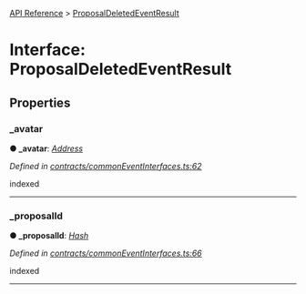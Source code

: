 [API Reference](../README.md) > [ProposalDeletedEventResult](../interfaces/ProposalDeletedEventResult.md)



# Interface: ProposalDeletedEventResult


## Properties
<a id="_avatar"></a>

###  _avatar

**●  _avatar**:  *[Address](../#Address)* 

*Defined in [contracts/commonEventInterfaces.ts:62](https://github.com/daostack/arc.js/blob/616f6e7/lib/contracts/commonEventInterfaces.ts#L62)*



indexed




___

<a id="_proposalId"></a>

###  _proposalId

**●  _proposalId**:  *[Hash](../#Hash)* 

*Defined in [contracts/commonEventInterfaces.ts:66](https://github.com/daostack/arc.js/blob/616f6e7/lib/contracts/commonEventInterfaces.ts#L66)*



indexed




___



